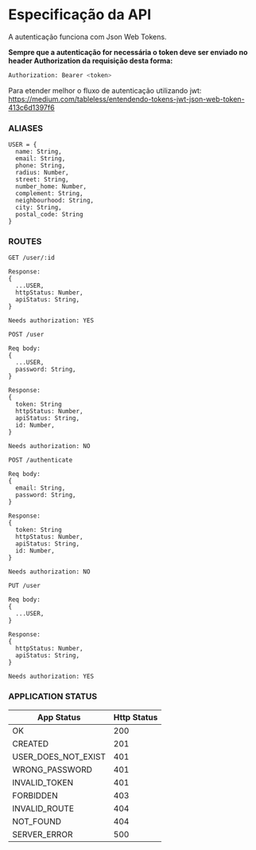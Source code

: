 # Especificação da API

A autenticação funciona com Json Web Tokens.

**Sempre que a autenticação for necessária o token deve ser enviado no header Authorization da requisição desta forma:**

```sh
Authorization: Bearer <token>
```

Para etender melhor o fluxo de autenticação utilizando jwt: 
https://medium.com/tableless/entendendo-tokens-jwt-json-web-token-413c6d1397f6 

### ALIASES
```
USER = {
  name: String,
  email: String,
  phone: String,
  radius: Number,
  street: String,
  number_home: Number,
  complement: String,
  neighbourhood: String,
  city: String,
  postal_code: String
}
```

### ROUTES

```
GET /user/:id

Response:
{
  ...USER,
  httpStatus: Number,
  apiStatus: String,
}

Needs authorization: YES
```

```
POST /user

Req body:
{
  ...USER,
  password: String,
}

Response:
{
  token: String
  httpStatus: Number,
  apiStatus: String,
  id: Number,
}

Needs authorization: NO
```

```
POST /authenticate

Req body:
{
  email: String,
  password: String,
}

Response:
{
  token: String
  httpStatus: Number,
  apiStatus: String,
  id: Number,
}

Needs authorization: NO
```

```
PUT /user

Req body:
{
  ...USER,
}

Response:
{
  httpStatus: Number,
  apiStatus: String,
}

Needs authorization: YES
```

### APPLICATION STATUS

| App Status | Http Status |
|---|---|
| OK | 200 |
| CREATED | 201 |
| USER_DOES_NOT_EXIST | 401 |
| WRONG_PASSWORD | 401 |
| INVALID_TOKEN | 401 |
| FORBIDDEN | 403 |
| INVALID_ROUTE | 404 |
| NOT_FOUND | 404 |
| SERVER_ERROR | 500 |